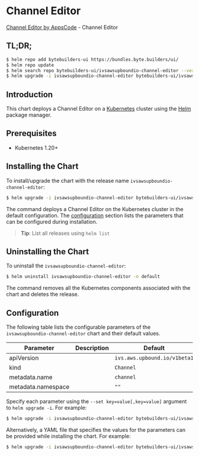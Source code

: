 # Channel Editor

[Channel Editor by AppsCode](https://byte.builders) - Channel Editor

## TL;DR;

```bash
$ helm repo add bytebuilders-ui https://bundles.byte.builders/ui/
$ helm repo update
$ helm search repo bytebuilders-ui/ivsawsupboundio-channel-editor --version=v0.4.18
$ helm upgrade -i ivsawsupboundio-channel-editor bytebuilders-ui/ivsawsupboundio-channel-editor -n default --create-namespace --version=v0.4.18
```

## Introduction

This chart deploys a Channel Editor on a [Kubernetes](http://kubernetes.io) cluster using the [Helm](https://helm.sh) package manager.

## Prerequisites

- Kubernetes 1.20+

## Installing the Chart

To install/upgrade the chart with the release name `ivsawsupboundio-channel-editor`:

```bash
$ helm upgrade -i ivsawsupboundio-channel-editor bytebuilders-ui/ivsawsupboundio-channel-editor -n default --create-namespace --version=v0.4.18
```

The command deploys a Channel Editor on the Kubernetes cluster in the default configuration. The [configuration](#configuration) section lists the parameters that can be configured during installation.

> **Tip**: List all releases using `helm list`

## Uninstalling the Chart

To uninstall the `ivsawsupboundio-channel-editor`:

```bash
$ helm uninstall ivsawsupboundio-channel-editor -n default
```

The command removes all the Kubernetes components associated with the chart and deletes the release.

## Configuration

The following table lists the configurable parameters of the `ivsawsupboundio-channel-editor` chart and their default values.

|     Parameter      | Description |                 Default                 |
|--------------------|-------------|-----------------------------------------|
| apiVersion         |             | <code>ivs.aws.upbound.io/v1beta1</code> |
| kind               |             | <code>Channel</code>                    |
| metadata.name      |             | <code>channel</code>                    |
| metadata.namespace |             | <code>""</code>                         |


Specify each parameter using the `--set key=value[,key=value]` argument to `helm upgrade -i`. For example:

```bash
$ helm upgrade -i ivsawsupboundio-channel-editor bytebuilders-ui/ivsawsupboundio-channel-editor -n default --create-namespace --version=v0.4.18 --set apiVersion=ivs.aws.upbound.io/v1beta1
```

Alternatively, a YAML file that specifies the values for the parameters can be provided while
installing the chart. For example:

```bash
$ helm upgrade -i ivsawsupboundio-channel-editor bytebuilders-ui/ivsawsupboundio-channel-editor -n default --create-namespace --version=v0.4.18 --values values.yaml
```
